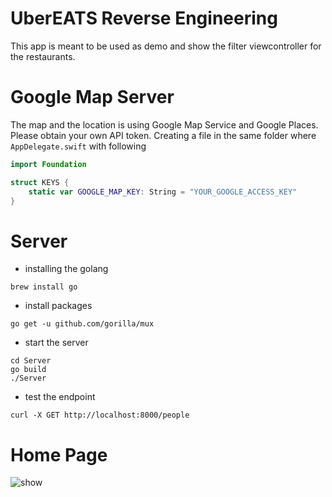 # UberEATS Reverse Engineering
This app is meant to be used as demo and show the filter viewcontroller for the restaurants.

# Google Map Server
The map and the location is using Google Map Service and Google Places. Please obtain your own API token. Creating a file in the same folder where `AppDelegate.swift` with following
```swift
import Foundation

struct KEYS {
    static var GOOGLE_MAP_KEY: String = "YOUR_GOOGLE_ACCESS_KEY"
}

```

# Server
- installing the golang
```
brew install go
```

- install packages
```
go get -u github.com/gorilla/mux
```
- start the server
```
cd Server
go build
./Server
```
- test the endpoint
```
curl -X GET http://localhost:8000/people
```

# Home Page
![show](https://user-images.githubusercontent.com/18454151/43353355-44e804f8-9204-11e8-9735-c321b8161d6b.gif)
